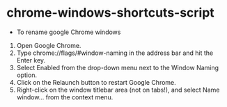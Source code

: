# chrome-windows-shortcuts-script

<ul><li>To rename google Chrome windows </li></ul>
<ol>
<li>Open Google Chrome.</li>
<li>Type chrome://flags/#window-naming in the address bar and hit the Enter key.</li>
<li>Select Enabled from the drop-down menu next to the Window Naming option.</li>
<li>Click on the Relaunch button to restart Google Chrome.</li>
<li>Right-click on the window titlebar area (not on tabs!), and select Name window... from the context menu.</li>
 <ol>
